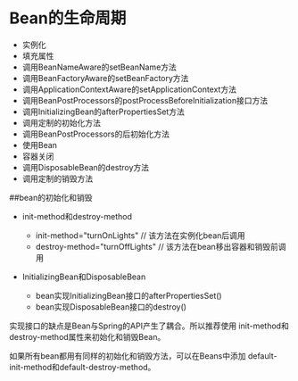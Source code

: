 # Bean的生命周期
   - 实例化
   - 填充属性
   - 调用BeanNameAware的setBeanName方法
   - 调用BeanFactoryAware的setBeanFactory方法
   - 调用ApplicationContextAware的setApplicationContext方法
   - 调用BeanPostProcessors的postProcessBeforeInitialization接口方法
   - 调用InitializingBean的afterPropertiesSet方法
   - 调用定制的初始化方法
   - 调用BeanPostProcessors的后初始化方法
   - 使用Bean
   - 容器关闭
   - 调用DisposableBean的destroy方法
   - 调用定制的销毁方法
   
   ##bean的初始化和销毁
   - init-method和destroy-method
        -  init-method="turnOnLights" // 该方法在实例化bean后调用
        - destroy-method="turnOffLights" // 该方法在bean移出容器和销毁前调用
   
   - InitializingBean和DisposableBean
        - bean实现InitializingBean接口的afterPropertiesSet()
        - bean实现DisposableBean接口的destroy()

   实现接口的缺点是Bean与Spring的API产生了耦合。所以推荐使用
   init-method和destroy-method属性来初始化和销毁Bean。
    
   如果所有bean都用有同样的初始化和销毁方法，可以在Beans中添加
   default-init-method和default-destroy-method。